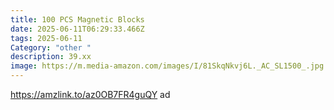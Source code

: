 ```yaml
---
title: 100 PCS Magnetic Blocks
date: 2025-06-11T06:29:33.466Z
tags: 2025-06-11
Category: "other "
description: 39.xx
image: https://m.media-amazon.com/images/I/81SkqNkvj6L._AC_SL1500_.jpg
---
```

<!--StartFragment-->

https://amzlink.to/az0OB7FR4guQY ad

<!--EndFragment-->